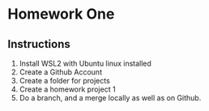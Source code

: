 # Homework One
## Instructions
1. Install WSL2 with Ubuntu linux installed
2. Create a Github Account
3. Create a folder for projects
4. Create a homework project 1
5. Do a branch, and a merge locally as well as on Github. 
